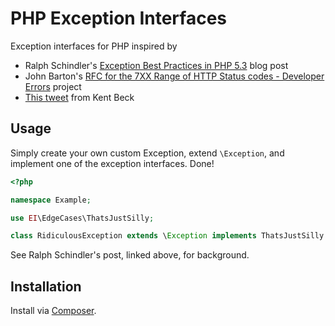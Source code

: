# PHP Exception Interfaces

Exception interfaces for PHP inspired by

* Ralph Schindler's [Exception Best Practices in PHP 5.3][1] blog post
* John Barton's [RFC for the 7XX Range of HTTP Status codes - Developer
  Errors][2] project
* [This tweet][3] from Kent Beck

## Usage

Simply create your own custom Exception, extend `\Exception`, and implement one
of the exception interfaces. Done!

```php
<?php

namespace Example;

use EI\EdgeCases\ThatsJustSilly;

class RidiculousException extends \Exception implements ThatsJustSilly {}
```

See Ralph Schindler's post, linked above, for background.

## Installation

Install via [Composer][4].

[1]: http://ralphschindler.com/2010/09/15/exception-best-practices-in-php-5-3
[2]: https://github.com/joho/7XX-rfc
[3]: https://twitter.com/kentbeck/status/294689698360737792
[4]: http://getcomposer.org
